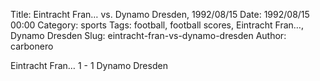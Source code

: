 Title: Eintracht Fran… vs. Dynamo Dresden, 1992/08/15
Date: 1992/08/15 00:00
Category: sports
Tags: football, football scores, Eintracht Fran…, Dynamo Dresden
Slug: eintracht-fran-vs-dynamo-dresden
Author: carbonero


Eintracht Fran… 1 - 1 Dynamo Dresden
